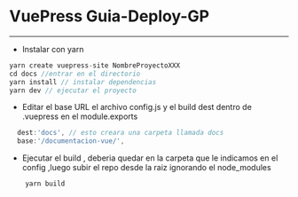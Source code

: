 # VuePress Guia-Deploy-GP
---

- Instalar con yarn

``` js
yarn create vuepress-site NombreProyectoXXX
cd docs //entrar en el directorio
yarn install // instalar dependencias
yarn dev // ejecutar el proyecto
```

- Editar el base URL el archivo config.js y el build dest dentro de .vuepress
en el module.exports
```  js
  dest:'docs', // esto creara una carpeta llamada docs 
  base:'/documentacion-vue/',
```

- Ejecutar el build , deberia quedar en la carpeta que le indicamos en el config
  ,luego subir el repo desde la raiz ignorando el node_modules
```  js
    yarn build
```


